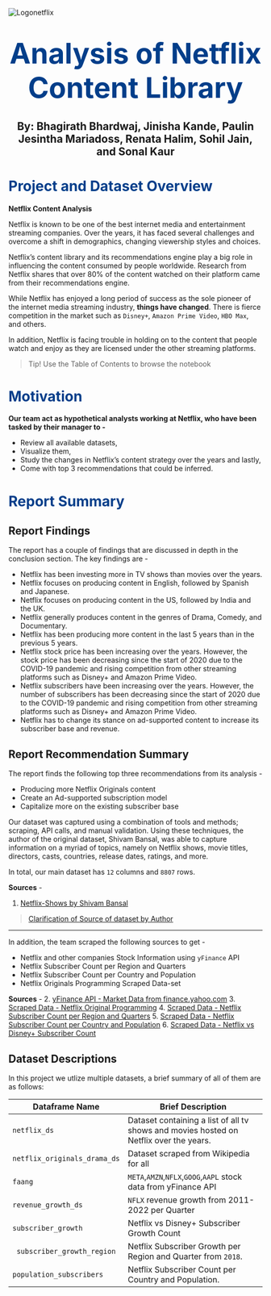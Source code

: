 ![Logonetflix](https://user-images.githubusercontent.com/13074725/206051218-b154735e-768e-4273-8d5a-69201dbd7df4.png)


# **<span style="color:#023e8a;font-size:200%"><center>Analysis of Netflix Content Library</center></span>**

## <center>By: Bhagirath Bhardwaj, Jinisha Kande, Paulin Jesintha Mariadoss, Renata Halim, Sohil Jain, and Sonal Kaur</center>

# **<span id="Project-Overview" style="color:#023e8a;">Project and Dataset Overview</span>**

**Netflix Content Analysis**

Netflix is known to be one of the best internet media and entertainment streaming companies. Over the years, it has faced several challenges and overcome a shift in demographics, changing viewership styles and choices. 

Netflix’s content library and its recommendations engine play a big role in influencing the content consumed by people worldwide. Research from Netflix shares that over 80% of the content watched on their platform came from their recommendations engine. 

While Netflix has enjoyed a long period of success as the sole pioneer of the internet media streaming industry, **things have changed**. There is fierce competition in the market such as `Disney+`, `Amazon Prime Video`, `HBO Max`, and others. 

In addition, Netflix is facing trouble in holding on to the content that people watch and enjoy as they are licensed under the other streaming platforms. 

>  Tip! Use the Table of Contents to browse the notebook

# **<span id="Motivation" style="color:#023e8a;">Motivation</span>**

**Our team act as hypothetical analysts working at Netflix, who have been tasked by their manager to -**

* Review all available datasets,
* Visualize them, 
* Study the changes in Netflix’s content strategy over the years and lastly,
* Come with top 3 recommendations that could be inferred.

# **<span id="summary" style="color:#023e8a;">Report Summary</span>**

## **Report Findings**

The report has a couple of findings that are discussed in depth in the conclusion section. The key findings are -

*   Netflix has been investing more in TV shows than movies over the years.
*   Netflix focuses on producing content in English, followed by Spanish and Japanese.
*   Netflix focuses on producing content in the US, followed by India and the UK.
*   Netflix generally produces content in the genres of Drama, Comedy, and Documentary.
*   Netflix has been producing more content in the last 5 years than in the previous 5 years.
*   Netflix stock price has been increasing over the years. However, the stock price has been decreasing since the start of 2020 due to the COVID-19 pandemic and rising competition from other streaming platforms such as Disney+ and Amazon Prime Video.
*   Netflix subscribers have been increasing over the years. However, the number of subscribers has been decreasing since the start of 2020 due to the COVID-19 pandemic and rising competition from other streaming platforms such as Disney+ and Amazon Prime Video.
*   Netflix has to change its stance on ad-supported content to increase its subscriber base and revenue.

## **Report Recommendation Summary**

The report finds the following top three recommendations from its analysis - 

*  Producing more Netflix Originals content
*  Create an Ad-supported subscription model
*  Capitalize more on the existing subscriber base

Our dataset was captured using a combination of tools and methods; scraping, API calls, and manual validation. Using these techniques, the author of the original dataset, Shivam Bansal, was able to capture information on a myriad of topics, namely on Netflix shows, movie titles, directors, casts, countries, release dates, ratings, and more. 

In total, our main dataset has `12` columns and `8807` rows.

**Sources** -

1.   [Netflix-Shows by Shivam Bansal](https://www.kaggle.com/datasets/shivamb/netflix-shows)

>  [Clarification of Source of dataset by Author](https://twitter.com/shivamshaz/status/1452642649442172931?s=20&t=OSh8EM8VNMZhmXSi6aBgtA)

---

In addition, the team scraped the following sources to get - 

* Netflix and other companies Stock Information using `yFinance` API
* Netflix Subscriber Count per Region and Quarters
* Netflix Subscriber Count per Country and Population
* Netflix Originals Programming Scraped Data-set


**Sources** -
2. [yFinance API - Market Data from finance.yahoo.com](https://finance.yahoo.com/)
3. [Scraped Data - Netflix Original Programming](https://en.wikipedia.org/wiki/List_of_ended_Netflix_original_programming)
4. [Scraped Data - Netflix Subscriber Count per Region and Quarters](https://www.comparitech.com/tv-streaming/netflix-subscribers/)
5. [Scraped Data - Netflix Subscriber Count per Country and Population](https://www.comparitech.com/tv-streaming/netflix-subscribers/)
6. [Scraped Data - Netflix vs Disney+ Subscriber Count](https://atlas.jifo.co/api/connectors/353c6973-eb8f-483a-a56b-598111522757)

## Dataset Descriptions

In this project we utlize multiple datasets, a brief summary of all of them are as follows:

| Dataframe Name     | Brief Description |
| ----------- | ----------- |
| `netflix_ds` | Dataset containing a list of all tv shows and movies hosted on Netflix over the years.       |
| `netflix_originals_drama_ds`   | Dataset scraped from Wikipedia for all |**Drama** Genre Shows **produced** by Netflix as a "Netflix Originals".|
| `faang` | `META`,`AMZN`,`NFLX`,`GOOG`,`AAPL` stock data from yFinance API |
| `revenue_growth_ds` | `NFLX` revenue growth from 2011-2022 per Quarter |
| `subscriber_growth` | Netflix vs Disney+ Subscriber Growth Count |
` subscriber_growth_region` | Netflix Subscriber Growth per Region and Quarter from `2018`. |
| `population_subscribers` | Netflix Subscriber Count per Country and Population.     |
